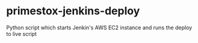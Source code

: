 # primestox-jenkins-deploy

Python script which starts Jenkin&#39;s AWS EC2 instance and runs the deploy to live script